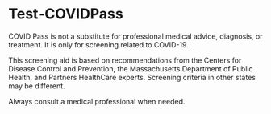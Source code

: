 # Test-COVIDPass
COVID Pass is not a substitute for professional medical advice, diagnosis, or treatment. It is only for screening related to COVID-19. 

This screening aid is based on recommendations from the Centers for Disease Control and Prevention, the Massachusetts Department of Public Health, and Partners HealthCare experts. Screening criteria in other states may be different.

Always consult a medical professional when needed.
